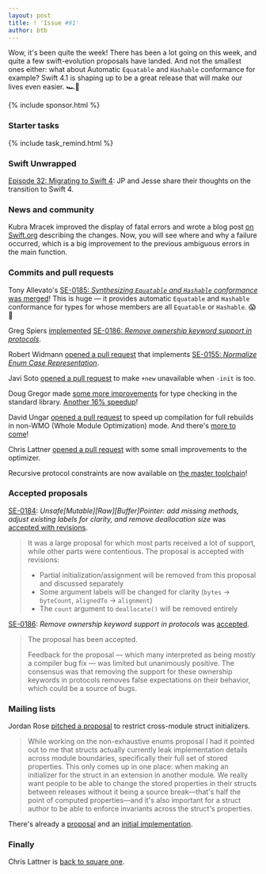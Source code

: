 ```yaml
---
layout: post
title: ! 'Issue #91'
author: btb
---
```


Wow, it's been quite the week! There has been a lot going on this week, and quite a few swift-evolution proposals have landed. And not the smallest ones either: what about Automatic `Equatable` and `Hashable` conformance for example? Swift 4.1 is shaping up to be a great release that will make our lives even easier. 🏎💨

<!--excerpt-->

{% include sponsor.html %}

### Starter tasks

{% include task_remind.html %}

### Swift Unwrapped

[Episode 32: Migrating to Swift 4](https://spec.fm/podcasts/swift-unwrapped/89162): JP and Jesse share their thoughts on the transition to Swift 4.

### News and community

Kubra Mracek improved the display of fatal errors and wrote a blog post [on Swift.org](https://swift.org/blog/xcode-9-1-improves-display-of-fatal-errors/) describing the changes. Now, you will see where and why a failure occurred, which is a big improvement to the previous ambiguous errors in the main function.

### Commits and pull requests

Tony Allevato's [SE-0185: *Synthesizing `Equatable` and `Hashable` conformance*](https://github.com/apple/swift-evolution/blob/master/proposals/0185-synthesize-equatable-hashable.md) [was merged](https://github.com/apple/swift-evolution/blob/master/proposals/0185-synthesize-equatable-hashable.md)! This is huge — it provides automatic `Equatable` and `Hashable` conformance for types for whose members are all `Equatable` or `Hashable`. 😱🎉

Greg Spiers [implemented](https://github.com/apple/swift/pull/11744) [SE-0186: *Remove ownership keyword support in protocols*](https://github.com/apple/swift-evolution/blob/master/proposals/0186-remove-ownership-keyword-support-in-protocols.md).

Robert Widmann [opened a pull request](https://github.com/apple/swift/pull/12397) that implements [SE-0155: *Normalize Enum Case Representation*](https://github.com/apple/swift-evolution/blob/master/proposals/0155-normalize-enum-case-representation.md).

Javi Soto [opened a pull request](https://github.com/apple/swift/pull/12295) to make `+new` unavailable when `-init` is too.

Doug Gregor made [some more improvements](https://github.com/apple/swift/pull/12321) for type checking in the standard library. [Another 16% speedup](https://twitter.com/slava_pestov/status/916452691840241664)!

David Ungar [opened a pull request](https://github.com/apple/swift/pull/12335) to speed up compilation for full rebuilds in non-WMO (Whole Module Optimization) mode. And there's [more to come](https://twitter.com/senderPath/status/917270872209055744)!

Chris Lattner [opened a pull request](https://github.com/apple/swift/pull/12338) with some small improvements to the optimizer.

Recursive protocol constraints are now available on [the master toolchain](https://twitter.com/AirspeedSwift/status/918159453467295744)!

### Accepted proposals

[SE-0184](https://github.com/apple/swift-evolution/blob/master/proposals/0184-unsafe-pointers-add-missing.md): *Unsafe[Mutable][Raw][Buffer]Pointer: add missing methods, adjust existing labels for clarity, and remove deallocation size* was [accepted with revisions](https://lists.swift.org/pipermail/swift-evolution-announce/2017-October/000405.html).

> It was a large proposal for which most parts received a lot of support, while other parts were contentious. The proposal is accepted with revisions:
>
> - Partial initialization/assignment will be removed from this proposal and discussed separately
> - Some argument labels will be changed for clarity (`bytes` -> `byteCount`, `alignedTo` -> `alignment`)
> - The `count` argument to `deallocate()` will be removed entirely

[SE-0186](https://github.com/apple/swift-evolution/blob/master/proposals/0186-remove-ownership-keyword-support-in-protocols.md): *Remove ownership keyword support in protocols* was [accepted](https://lists.swift.org/pipermail/swift-evolution-announce/2017-September/000404.html).

> The proposal has been accepted.
>
> Feedback for the proposal — which many interpreted as being mostly a compiler bug fix — was limited but unanimously positive.  The consensus was that removing the support for these ownership keywords in protocols removes false expectations on their behavior, which could be a source of bugs.

### Mailing lists

Jordan Rose [pitched a proposal](https://lists.swift.org/pipermail/swift-evolution/Week-of-Mon-20171002/040261.html) to restrict cross-module struct initializers.

> While working on the non-exhaustive enums proposal I had it pointed out to me that structs actually currently leak implementation details across module boundaries, specifically their full set of stored properties. This only comes up in one place: when making an initializer for the struct in an extension in another module. We really want people to be able to change the stored properties in their structs between releases without it being a source break—that's half the point of computed properties—and it's also important for a struct author to be able to enforce invariants across the struct's properties.

There's already a [proposal](https://github.com/apple/swift-evolution/pull/753) and an [initial implementation](https://github.com/apple/swift/pull/12352).

### Finally

Chris Lattner is [back to square one](https://twitter.com/olebegemann/status/917710728194347009).
